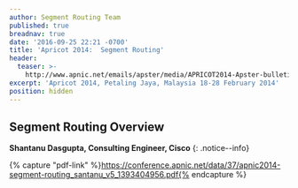 ```yaml
---
author: Segment Routing Team
published: true
breadnav: true
date: '2016-09-25 22:21 -0700'
title: 'Apricot 2014:  Segment Routing'
header:
  teaser: >-
    http://www.apnic.net/emails/apster/media/APRICOT2014-Apster-bulletin-button-01_Artboard-3.png
excerpt: 'Apricot 2014, Petaling Jaya, Malaysia 18-28 February 2014'
position: hidden
---
```


## Segment Routing Overview  

**Shantanu Dasgupta, Consulting Engineer, Cisco**
{: .notice--info}

{% capture "pdf-link" %}https://conference.apnic.net/data/37/apnic2014-segment-routing_santanu_v5_1393404956.pdf{% endcapture %}

<script src="{{ '/assets/js/pdfobject.min.js' | relative_url }}"></script>
<div class="fitvidsignore" id="pdf"></div>
<script>PDFObject.embed(" {{ pdf-link }} ", "#pdf", {height: "21.5em", width: "31.3em"});</script>
